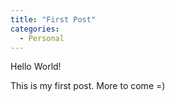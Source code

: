 ```yaml
---
title: "First Post"
categories:
  - Personal
---
```


Hello World!

This is my first post.
More to come =)